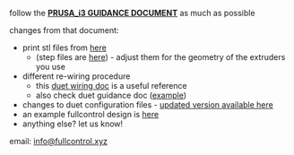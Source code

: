 
follow the **[PRUSA_i3 GUIDANCE DOCUMENT](https://colab.research.google.com/github/FullControlXYZ/multiaxis/blob/main/prusai3_XYZB1/prusa_4axis_guide_colab.ipynb)** as much as possible

changes from that document:
- print stl files from [here](https://github.com/FullControlXYZ/multiaxis/tree/main/taz5_XYZB1_dual/CAD)
    - (step files are [here](https://github.com/FullControlXYZ/multiaxis/tree/main/taz5_XYZB1_dual/CAD/STEP)) - adjust them for the geometry of the extruders you use
- different re-wiring procedure
    - this [duet wiring doc](https://github.com/FullControlXYZ/multiaxis/tree/main/taz5_XYZB1_dual/Duet%20Wiring) is a useful reference
    - also check duet guidance doc ([example](https://docs.duet3d.com/How_to_guides/e3p_Mini5+_guide_part1_wiring))
- changes to duet configuration files - [updated version available here](https://github.com/FullControlXYZ/multiaxis/tree/main/taz5_XYZB1_dual/Config%20Files)
- an example fullcontrol design is [here](https://colab.research.google.com/github/FullControlXYZ/multiaxis/blob/main/taz5_XYZB1_dual/demo.ipynb)
- anything else? let us know!


email: [info@fullcontrol.xyz](mailto:info@fullcontrol.xyz)